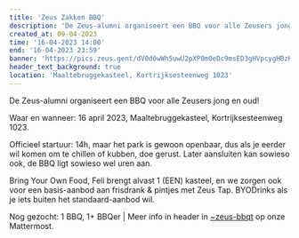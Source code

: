 ```yaml
---
title: 'Zeus Zakken BBQ'
description: 'De Zeus-alumni organiseert een BBQ voor alle Zeusers jong en oud!'
created_at: 09-04-2023
time: '16-04-2023 14:00'
end: '16-04-2023 23:59'
banner: 'https://pics.zeus.gent/dV0d6wWh5uwU2pXP0m0eDc9msED3gHVpcygHBzKj.jpg'
header_text_background: true
location: 'Maaltebruggekasteel, Kortrijksesteenweg 1023'
---
```


De Zeus-alumni organiseert een BBQ voor alle Zeusers jong en oud!

Waar en wanneer: 16 april 2023, Maaltebruggekasteel, Kortrijksesteenweg 1023. 

Officieel startuur: 14h, maar het park is gewoon openbaar, dus als je eerder wil komen om te chillen of kubben, doe gerust. Later aansluiten kan sowieso ook, de BBQ ligt sowieso wel uren aan.

Bring Your Own Food, Feli brengt alvast 1 (EEN) kasteel, en we zorgen ook voor een basis-aanbod aan frisdrank & pintjes met Zeus Tap. 
BYODrinks als je iets buiten het standaard-aanbod wil. 

Nog gezocht: 1 BBQ, 1+ BBQer | Meer info in header in [~zeus-bbqt](https://mattermost.zeus.gent/zeus/channels/zeus-bbqt) op onze Mattermost.
